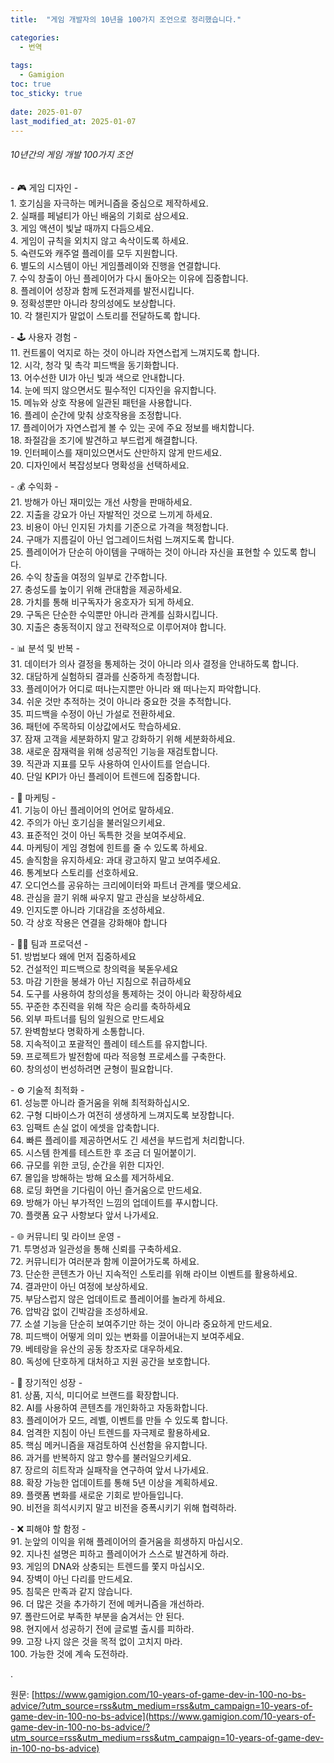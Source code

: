 ```yaml
---
title:  "게임 개발자의 10년을 100가지 조언으로 정리했습니다."

categories:
  - 번역
  
tags:
  - Gamigion
toc: true
toc_sticky: true
 
date: 2025-01-07
last_modified_at: 2025-01-07
---
```

###### 10년간의 게임 개발 100가지 조언

\- 🎮 게임 디자인 -  
1\. 호기심을 자극하는 메커니즘을 중심으로 제작하세요.  
2\. 실패를 페널티가 아닌 배움의 기회로 삼으세요.  
3\. 게임 액션이 빛날 때까지 다듬으세요.  
4\. 게임이 규칙을 외치지 않고 속삭이도록 하세요.  
5\. 숙련도와 캐주얼 플레이를 모두 지원합니다.  
6\. 별도의 시스템이 아닌 게임플레이와 진행을 연결합니다.  
7\. 수익 창출이 아닌 플레이어가 다시 돌아오는 이유에 집중합니다.  
8\. 플레이어 성장과 함께 도전과제를 발전시킵니다.  
9\. 정확성뿐만 아니라 창의성에도 보상합니다.  
10\. 각 챌린지가 말없이 스토리를 전달하도록 합니다.  
  
\- 🕹️ 사용자 경험 -  
11\. 컨트롤이 억지로 하는 것이 아니라 자연스럽게 느껴지도록 합니다.  
12\. 시각, 청각 및 촉각 피드백을 동기화합니다.  
13\. 어수선한 UI가 아닌 빛과 색으로 안내합니다.  
14\. 눈에 띄지 않으면서도 필수적인 디자인을 유지합니다.  
15\. 메뉴와 상호 작용에 일관된 패턴을 사용합니다.  
16\. 플레이 순간에 맞춰 상호작용을 조정합니다.  
17\. 플레이어가 자연스럽게 볼 수 있는 곳에 주요 정보를 배치합니다.  
18\. 좌절감을 조기에 발견하고 부드럽게 해결합니다.  
19\. 인터페이스를 재미있으면서도 산만하지 않게 만드세요.  
20\. 디자인에서 복잡성보다 명확성을 선택하세요.  
  
\- 💰 수익화 -  
21\. 방해가 아닌 재미있는 개선 사항을 판매하세요.  
22\. 지출을 강요가 아닌 자발적인 것으로 느끼게 하세요.  
23\. 비용이 아닌 인지된 가치를 기준으로 가격을 책정합니다.  
24\. 구매가 지름길이 아닌 업그레이드처럼 느껴지도록 합니다.  
25\. 플레이어가 단순히 아이템을 구매하는 것이 아니라 자신을 표현할 수 있도록 합니다.  
26\. 수익 창출을 여정의 일부로 간주합니다.  
27\. 충성도를 높이기 위해 관대함을 제공하세요.  
28\. 가치를 통해 비구독자가 옹호자가 되게 하세요.  
29\. 구독은 단순한 수익뿐만 아니라 관계를 심화시킵니다.  
30\. 지출은 충동적이지 않고 전략적으로 이루어져야 합니다.  
  
\- 📊 분석 및 반복 -  
31\. 데이터가 의사 결정을 통제하는 것이 아니라 의사 결정을 안내하도록 합니다.  
32\. 대담하게 실험하되 결과를 신중하게 측정합니다.  
33\. 플레이어가 어디로 떠나는지뿐만 아니라 왜 떠나는지 파악합니다.  
34\. 쉬운 것만 추적하는 것이 아니라 중요한 것을 추적합니다.  
35\. 피드백을 수정이 아닌 가설로 전환하세요.  
36\. 패턴에 주목하되 이상값에서도 학습하세요.  
37\. 잠재 고객을 세분화하지 말고 강화하기 위해 세분화하세요.  
38\. 새로운 잠재력을 위해 성공적인 기능을 재검토합니다.  
39\. 직관과 지표를 모두 사용하여 인사이트를 얻습니다.  
40\. 단일 KPI가 아닌 플레이어 트렌드에 집중합니다.  
  
\- 📢 마케팅 -  
41\. 기능이 아닌 플레이어의 언어로 말하세요.  
42\. 주의가 아닌 호기심을 불러일으키세요.  
43\. 표준적인 것이 아닌 독특한 것을 보여주세요.  
44\. 마케팅이 게임 경험에 힌트를 줄 수 있도록 하세요.  
45\. 솔직함을 유지하세요: 과대 광고하지 말고 보여주세요.  
46\. 통계보다 스토리를 선호하세요.  
47\. 오디언스를 공유하는 크리에이터와 파트너 관계를 맺으세요.  
48\. 관심을 끌기 위해 싸우지 말고 관심을 보상하세요.  
49\. 인지도뿐 아니라 기대감을 조성하세요.  
50\. 각 상호 작용은 연결을 강화해야 합니다  
  
\- 🧑‍💻 팀과 프로덕션 -  
51\. 방법보다 왜에 먼저 집중하세요  
52\. 건설적인 피드백으로 창의력을 북돋우세요  
53\. 마감 기한을 봉쇄가 아닌 지침으로 취급하세요  
54\. 도구를 사용하여 창의성을 통제하는 것이 아니라 확장하세요  
55\. 꾸준한 추진력을 위해 작은 승리를 축하하세요  
56\. 외부 파트너를 팀의 일원으로 만드세요  
57\. 완벽함보다 명확하게 소통합니다.  
58\. 지속적이고 포괄적인 플레이 테스트를 유지합니다.  
59\. 프로젝트가 발전함에 따라 적응형 프로세스를 구축한다.  
60\. 창의성이 번성하려면 균형이 필요합니다.  
  
\- ⚙️ 기술적 최적화 -  
61\. 성능뿐 아니라 즐거움을 위해 최적화하십시오.  
62\. 구형 디바이스가 여전히 생생하게 느껴지도록 보장합니다.  
63\. 임팩트 손실 없이 에셋을 압축합니다.  
64\. 빠른 플레이를 제공하면서도 긴 세션을 부드럽게 처리합니다.  
65\. 시스템 한계를 테스트한 후 조금 더 밀어붙이기.  
66\. 규모를 위한 코딩, 순간을 위한 디자인.  
67\. 몰입을 방해하는 방해 요소를 제거하세요.  
68\. 로딩 화면을 기다림이 아닌 즐거움으로 만드세요.  
69\. 방해가 아닌 부가적인 느낌의 업데이트를 푸시합니다.  
70\. 플랫폼 요구 사항보다 앞서 나가세요.  
  
\- 🌐 커뮤니티 및 라이브 운영 -  
71\. 투명성과 일관성을 통해 신뢰를 구축하세요.  
72\. 커뮤니티가 여러분과 함께 이끌어가도록 하세요.  
73\. 단순한 콘텐츠가 아닌 지속적인 스토리를 위해 라이브 이벤트를 활용하세요.  
74\. 결과만이 아닌 여정에 보상하세요.  
75\. 부담스럽지 않은 업데이트로 플레이어를 놀라게 하세요.  
76\. 압박감 없이 긴박감을 조성하세요.  
77\. 소셜 기능을 단순히 보여주기만 하는 것이 아니라 중요하게 만드세요.  
78\. 피드백이 어떻게 의미 있는 변화를 이끌어내는지 보여주세요.  
79\. 베테랑을 유산의 공동 창조자로 대우하세요.  
80\. 독성에 단호하게 대처하고 지원 공간을 보호합니다.  
  
\- 🚀 장기적인 성장 -  
81\. 상품, 지식, 미디어로 브랜드를 확장합니다.  
82\. AI를 사용하여 콘텐츠를 개인화하고 자동화합니다.  
83\. 플레이어가 모드, 레벨, 이벤트를 만들 수 있도록 합니다.  
84\. 엄격한 지침이 아닌 트렌드를 자극제로 활용하세요.  
85\. 핵심 메커니즘을 재검토하여 신선함을 유지합니다.  
86\. 과거를 반복하지 않고 향수를 불러일으키세요.  
87\. 장르의 히트작과 실패작을 연구하여 앞서 나가세요.  
88\. 확장 가능한 업데이트를 통해 5년 이상을 계획하세요.  
89\. 플랫폼 변화를 새로운 기회로 받아들입니다.  
90\. 비전을 희석시키지 말고 비전을 증폭시키기 위해 협력하라.  
  
\- ❌ 피해야 할 함정 -  
91\. 눈앞의 이익을 위해 플레이어의 즐거움을 희생하지 마십시오.  
92\. 지나친 설명은 피하고 플레이어가 스스로 발견하게 하라.  
93\. 게임의 DNA와 상충되는 트렌드를 쫓지 마십시오.  
94\. 장벽이 아닌 다리를 만드세요.  
95\. 침묵은 만족과 같지 않습니다.  
96\. 더 많은 것을 추가하기 전에 메커니즘을 개선하라.  
97\. 폴란드어로 부족한 부분을 숨겨서는 안 된다.  
98\. 현지에서 성공하기 전에 글로벌 출시를 피하라.  
99\. 고장 나지 않은 것을 목적 없이 고치지 마라.  
100\. 가능한 것에 계속 도전하라.

.

원문: [https://www.gamigion.com/10-years-of-game-dev-in-100-no-bs-advice/?utm_source=rss&utm_medium=rss&utm_campaign=10-years-of-game-dev-in-100-no-bs-advice](https://www.gamigion.com/10-years-of-game-dev-in-100-no-bs-advice/?utm_source=rss&utm_medium=rss&utm_campaign=10-years-of-game-dev-in-100-no-bs-advice)